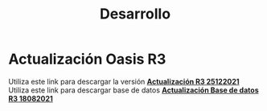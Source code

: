 ﻿---
layout: default
title: Desarrollo
permalink: /Desarrollo/descargarversionr3
editable: si
---

# Actualización Oasis R3

Utiliza este link para descargar la versión  [**Actualización R3 25122021**](http://docs.oasiscom.com/Desarrollo/actualización-R3-25122021.rar)  
Utiliza este link para descargar base de datos [**Actualización Base de datos R3 18082021**](http://docs.oasiscom.com/Desarrollo/actualización-base-oasisr3-18082021.rar)  
